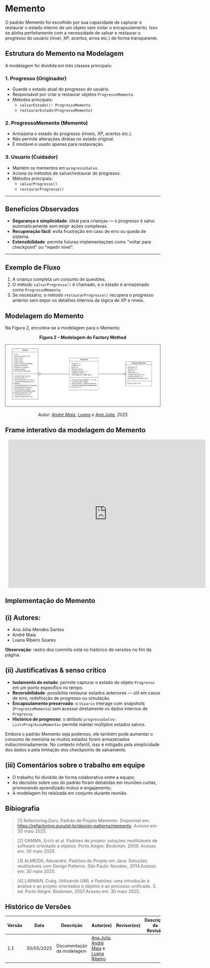 # Memento

O padrão Memento foi escolhido por sua capacidade de capturar e restaurar o estado interno de um objeto sem violar o encapsulamento. Isso se alinha perfeitamente com a necessidade de salvar e restaurar o progresso do usuário (nível, XP, acertos, erros etc.) de forma transparente.

## Estrutura do Memento na Modelagem

A modelagem foi dividida em três classes principais:

### 1. **Progresso (Originador)**
- Guarda o estado atual do progresso do usuário.
- Responsável por criar e restaurar objetos `ProgressoMemento`.
- Métodos principais:
  - `salvarEstado(): ProgressoMemento`
  - `restaurarEstado(ProgressoMemento)`

### 2. **ProgressoMemento (Memento)**
- Armazena o estado do progresso (níveis, XP, acertos etc.).
- Não permite alterações diretas no estado original.
- É imutável e usado apenas para restauração.

### 3. **Usuario (Cuidador)**
- Mantém os mementos em `progressoSalvo`.
- Aciona os métodos de salvar/restaurar do progresso.
- Métodos principais:
  - `salvarProgresso()`
  - `restaurarProgresso()`

---

## Benefícios Observados

- **Segurança e simplicidade**: ideal para crianças — o progresso é salvo automaticamente sem exigir ações complexas.
- **Recuperação fácil**: evita frustração em caso de erro ou queda de sistema.
- **Extensibilidade**: permite futuras implementações como "voltar para checkpoint" ou "repetir nível".

---

## Exemplo de Fluxo

1. A criança completa um conjunto de questões.
2. O método `salvarProgresso()` é chamado, e o estado é armazenado como `ProgressoMemento`.
3. Se necessário, o método `restaurarProgresso()` recupera o progresso anterior sem expor os detalhes internos da lógica de XP e níveis.


## Modelagem do Memento

Na Figura 2, encontra-se a modelagem para o Memento 

<div align="center">

<p><strong>Figura 2 – Modelagem do Factory Method  </strong></p>

![Diagrama do Memento](../assets/memento.png)

<p><em>Autor: <a href="https://github.com/andre-maia51" target="_blank">André Maia</a>, <a href="https://github.com/luanasoares0901" target="_blank">Luana</a> e <a href="https://github.com/ailujana" target="_blank">Ana Julia</a>, 2025</em></p>

</div>


## Frame interativo da modelagem do Memento

<div style="width: 640px; height: 480px; margin: 10px; position: relative;"><iframe allowfullscreen frameborder="0" style="width:640px; height:480px" src="https://lucid.app/documents/embedded/ab4b32b3-4349-4cbd-90ad-b51ce4c55466" id="Ys8kvwa65fiR"></iframe></div>

## Implementação do Memento


## (i) Autores:
- Ana Júlia Mendes Santos  
- André Maia
- Luana Ribeiro Soares

**Observação**: rastro dos commits está no histórico de versões no fim da página.

##  (ii) Justificativas & senso crítico

- **Isolamento do estado**: permite capturar o estado do objeto `Progresso` em um ponto específico no tempo.
- **Reversibilidade**: possibilita restaurar estados anteriores — útil em casos de erro, redefinição de progresso ou simulação.
- **Encapsulamento preservado**: o `Usuario` interage com snapshots (`ProgressoMemento`) sem acessar diretamente os dados internos de `Progresso`.
- **Histórico de progresso**: o atributo `progressoSalvo: List<ProgressoMemento>` permite manter múltiplos estados salvos.

Embora o padrão Memento seja poderoso, ele também pode aumentar o consumo de memória se muitos estados forem armazenados indiscriminadamente. No contexto infantil, isso é mitigado pela simplicidade dos dados e pela limitação dos checkpoints de salvamento.


##  (iii) Comentários sobre o trabalho em equipe

- O trabalho foi dividido de forma colaborativa entre a equipe;
- As decisões sobre uso do padrão foram debatidas em reuniões curtas, promovendo aprendizado mútuo e engajamento;
- A modelagem foi relaizada em conjunto durante reunião.


## Bibiografia

> [1] Refactoring.Guru. Padrão de Projeto Memento. Disponível em: https://refactoring.guru/pt-br/design-patterns/memento. Acesso em: 30 maio 2025.

> [2] GAMMA, Erich et al. Padrões de projeto: soluções reutilizáveis de software orientado a objetos. Porto Alegre: Bookman, 2009. Acesso em: 30 maio 2025.

> [3] ALMEIDA, Alexandre. Padrões de Projeto em Java: Soluções reutilizáveis com Design Patterns. São Paulo: Novatec, 2014.Acesso em: 30 maio 2025.

> [4] LARMAN, Craig. Utilizando UML e Padrões: uma introdução à análise e ao projeto orientados a objetos e ao processo unificado. 3. ed. Porto Alegre: Bookman, 2007.Acesso em: 30 maio 2025.

 
## Histórico de Versões
| Versão | Data | Descrição | Autor(es) | Revisor(es) | Descrição da Revisão | Commits |
| ------ | ---- | --------- | --------- | ----------- | -------------------- | ------- |
| 1.1 | 30/05/2025 | Documentação da modelagem| [Ana Julia](https://github.com/ailujana), [André Maia](http://github.com/andre-maia51) e [Luana Ribeiro](https://github.com/luanasoares0901) | | | |
